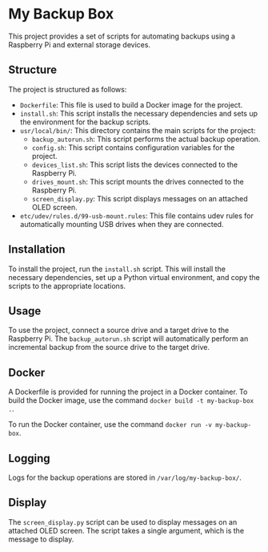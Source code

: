 # My Backup Box

This project provides a set of scripts for automating backups using a Raspberry Pi and external storage devices.

## Structure

The project is structured as follows:

- `Dockerfile`: This file is used to build a Docker image for the project.
- `install.sh`: This script installs the necessary dependencies and sets up the environment for the backup scripts.
- `usr/local/bin/`: This directory contains the main scripts for the project:
  - `backup_autorun.sh`: This script performs the actual backup operation.
  - `config.sh`: This script contains configuration variables for the project.
  - `devices_list.sh`: This script lists the devices connected to the Raspberry Pi.
  - `drives_mount.sh`: This script mounts the drives connected to the Raspberry Pi.
  - `screen_display.py`: This script displays messages on an attached OLED screen.
- `etc/udev/rules.d/99-usb-mount.rules`: This file contains udev rules for automatically mounting USB drives when they are connected.

## Installation

To install the project, run the `install.sh` script. This will install the necessary dependencies, set up a Python virtual environment, and copy the scripts to the appropriate locations.

## Usage

To use the project, connect a source drive and a target drive to the Raspberry Pi. The `backup_autorun.sh` script will automatically perform an incremental backup from the source drive to the target drive.

## Docker

A Dockerfile is provided for running the project in a Docker container. To build the Docker image, use the command `docker build -t my-backup-box .`. 

To run the Docker container, use the command `docker run -v my-backup-box`.

## Logging

Logs for the backup operations are stored in `/var/log/my-backup-box/`.

## Display

The `screen_display.py` script can be used to display messages on an attached OLED screen. The script takes a single argument, which is the message to display.